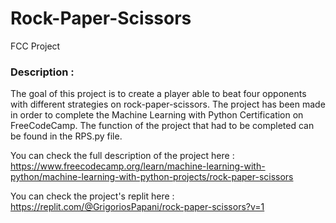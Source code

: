 # Rock-Paper-Scissors
 FCC Project

### Description : 
The goal of this project is to create a player able to beat four opponents with different strategies on rock-paper-scissors. The project has been made in order to complete the Machine Learning with Python Certification on FreeCodeCamp. The function of the project that had to be completed can be found in the RPS.py file.

You can check the full description of the project here : https://www.freecodecamp.org/learn/machine-learning-with-python/machine-learning-with-python-projects/rock-paper-scissors

You can check the project's replit here : https://replit.com/@GrigoriosPapani/rock-paper-scissors?v=1
